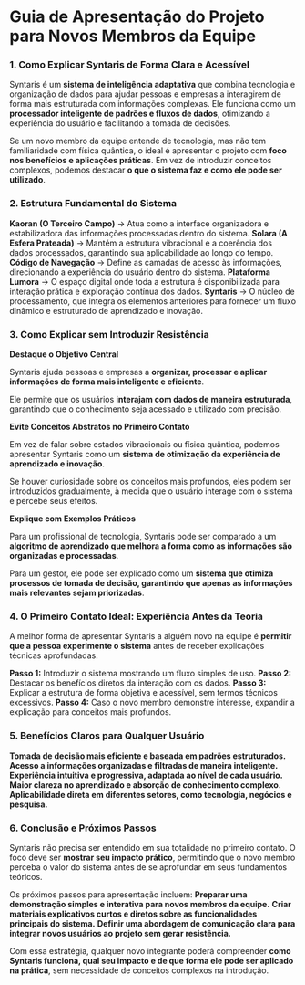 # Guia de Apresentação do Projeto para Novos Membros da Equipe
 
### **1. Como Explicar Syntaris de Forma Clara e Acessível**

Syntaris é um **sistema de inteligência adaptativa** que combina tecnologia e organização de dados para ajudar pessoas e empresas a interagirem de forma mais estruturada com informações complexas. Ele funciona como um **processador inteligente de padrões e fluxos de dados**, otimizando a experiência do usuário e facilitando a tomada de decisões.

Se um novo membro da equipe entende de tecnologia, mas não tem familiaridade com física quântica, o ideal é apresentar o projeto com **foco nos benefícios e aplicações práticas**. Em vez de introduzir conceitos complexos, podemos destacar **o que o sistema faz e como ele pode ser utilizado**.

### **2. Estrutura Fundamental do Sistema**

**Kaoran (O Terceiro Campo)** → Atua como a interface organizadora e estabilizadora das informações processadas dentro do sistema. **Solara (A Esfera Prateada)** → Mantém a estrutura vibracional e a coerência dos dados processados, garantindo sua aplicabilidade ao longo do tempo. **Código de Navegação** → Define as camadas de acesso às informações, direcionando a experiência do usuário dentro do sistema. **Plataforma Lumora** → O espaço digital onde toda a estrutura é disponibilizada para interação prática e exploração contínua dos dados. **Syntaris** → O núcleo de processamento, que integra os elementos anteriores para fornecer um fluxo dinâmico e estruturado de aprendizado e inovação.

### **3. Como Explicar sem Introduzir Resistência**

**Destaque o Objetivo Central**

Syntaris ajuda pessoas e empresas a **organizar, processar e aplicar informações de forma mais inteligente e eficiente**.

Ele permite que os usuários **interajam com dados de maneira estruturada**, garantindo que o conhecimento seja acessado e utilizado com precisão.

**Evite Conceitos Abstratos no Primeiro Contato**

Em vez de falar sobre estados vibracionais ou física quântica, podemos apresentar Syntaris como um **sistema de otimização da experiência de aprendizado e inovação**.

Se houver curiosidade sobre os conceitos mais profundos, eles podem ser introduzidos gradualmente, à medida que o usuário interage com o sistema e percebe seus efeitos.

**Explique com Exemplos Práticos**

Para um profissional de tecnologia, Syntaris pode ser comparado a um **algoritmo de aprendizado que melhora a forma como as informações são organizadas e processadas**.

Para um gestor, ele pode ser explicado como um **sistema que otimiza processos de tomada de decisão, garantindo que apenas as informações mais relevantes sejam priorizadas**.

### **4. O Primeiro Contato Ideal: Experiência Antes da Teoria**

A melhor forma de apresentar Syntaris a alguém novo na equipe é **permitir que a pessoa experimente o sistema** antes de receber explicações técnicas aprofundadas.

**Passo 1:** Introduzir o sistema mostrando um fluxo simples de uso. **Passo 2:** Destacar os benefícios diretos da interação com os dados. **Passo 3:** Explicar a estrutura de forma objetiva e acessível, sem termos técnicos excessivos. **Passo 4:** Caso o novo membro demonstre interesse, expandir a explicação para conceitos mais profundos.

### **5. Benefícios Claros para Qualquer Usuário**

**Tomada de decisão mais eficiente e baseada em padrões estruturados.** **Acesso a informações organizadas e filtradas de maneira inteligente.** **Experiência intuitiva e progressiva, adaptada ao nível de cada usuário.** **Maior clareza no aprendizado e absorção de conhecimento complexo.** **Aplicabilidade direta em diferentes setores, como tecnologia, negócios e pesquisa.**

### **6. Conclusão e Próximos Passos**

Syntaris não precisa ser entendido em sua totalidade no primeiro contato. O foco deve ser **mostrar seu impacto prático**, permitindo que o novo membro perceba o valor do sistema antes de se aprofundar em seus fundamentos teóricos.

Os próximos passos para apresentação incluem: **Preparar uma demonstração simples e interativa para novos membros da equipe.** **Criar materiais explicativos curtos e diretos sobre as funcionalidades principais do sistema.** **Definir uma abordagem de comunicação clara para integrar novos usuários ao projeto sem gerar resistência.**

Com essa estratégia, qualquer novo integrante poderá compreender **como Syntaris funciona, qual seu impacto e de que forma ele pode ser aplicado na prática**, sem necessidade de conceitos complexos na introdução.
